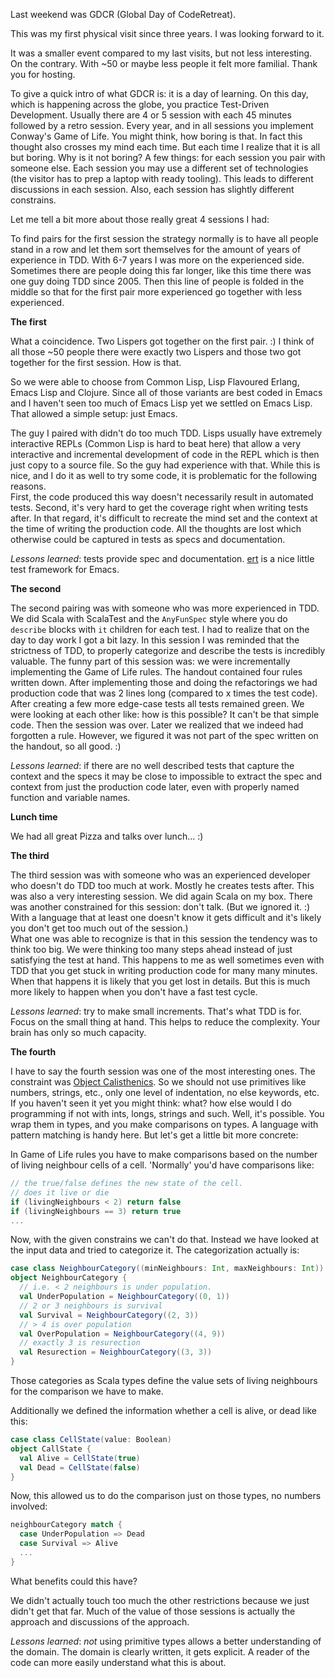 
Last weekend was GDCR (Global Day of CodeRetreat).

This was my first physical visit since three years. I was looking forward to it.

It was a smaller event compared to my last visits, but not less interesting. On the contrary. With ~50 or maybe less people it felt more familial. Thank you for hosting.

To give a quick intro of what GDCR is: it is a day of learning. On this day, which is happening across the globe, you practice Test-Driven Development. Usually there are 4 or 5 session with each 45 minutes followed by a retro session. Every year, and in all sessions you implement Conway's Game of Life. You might think, how boring is that. In fact this thought also crosses my mind each time. But each time I realize that it is all but boring. Why is it not boring? A few things: for each session you pair with someone else. Each session you may use a different set of technologies (the visitor has to prep a laptop with ready tooling). This leads to different discussions in each session. Also, each session has slightly different constrains.

Let me tell a bit more about those really great 4 sessions I had:

To find pairs for the first session the strategy normally is to have all people stand in a row and let them sort themselves for the amount of years of experience in TDD. With 6-7 years I was more on the experienced side. Sometimes there are people doing this far longer, like this time there was one guy doing TDD since 2005. Then this line of people is folded in the middle so that for the first pair more experienced go together with less experienced.

**The first**

What a coincidence. Two Lispers got together on the first pair. :)
I think of all those ~50 people there were exactly two Lispers and those two got together for the first session. How is that.

So we were able to choose from Common Lisp, Lisp Flavoured Erlang, Emacs Lisp and Clojure. Since all of those variants are best coded in Emacs and I haven't seen too much of Emacs Lisp yet we settled on Emacs Lisp. That allowed a simple setup: just Emacs.

The guy I paired with didn't do too much TDD. Lisps usually have extremely interactive REPLs (Common Lisp is hard to beat here) that allow a very interactive and incremental development of code in the REPL which is then just copy to a source file. So the guy had experience with that. While this is nice, and I do it as well to try some code, it is problematic for the following reasons.  
First, the code produced this way doesn't necessarily result in automated tests. Second, it's very hard to get the coverage right when writing tests after. In that regard, it's difficult to recreate the mind set and the context at the time of writing the production code. All the thoughts are lost which otherwise could be captured in tests as specs and documentation.

_Lessons learned_: tests provide spec and documentation. <a href="https://www.gnu.org/software/emacs/manual/html_mono/ert.html" target="_blank" class="link">ert</a> is a nice little test framework for Emacs.

**The second**

The second pairing was with someone who was more experienced in TDD. We did Scala with ScalaTest and the `AnyFunSpec` style where you do `describe` blocks with `it` children for each test. I had to realize that on the day to day work I got a bit lazy. In this session I was reminded that the strictness of TDD, to properly categorize and describe the tests is incredibly valuable.
The funny part of this session was: we were incrementally implementing the Game of Life rules. The handout contained four rules written down. After implementing those and doing the refactorings we had production code that was 2 lines long (compared to x times the test code). After creating a few more edge-case tests all tests remained green. We were looking at each other like: how is this possible? It can't be that simple code. Then the session was over. Later we realized that we indeed had forgotten a rule. However, we figured it was not part of the spec written on the handout, so all good. :)

_Lessons learned_: if there are no well described tests that capture the context and the specs it may be close to impossible to extract the spec and context from just the production code later, even with properly named function and variable names.

**Lunch time**

We had all great Pizza and talks over lunch... :)


**The third**

The third session was with someone who was an experienced developer who doesn't do TDD too much at work. Mostly he creates tests after. This was also a very interesting session. We did again Scala on my box. There was another constrained for this session: don't talk. (But we ignored it. :) With a language that at least one doesn't know it gets difficult and it's likely you don't get too much out of the session.)  
What one was able to recognize is that in this session the tendency was to think too big. We were thinking too many steps ahead instead of just satisfying the test at hand. This happens to me as well sometimes even with TDD that you get stuck in writing production code for many many minutes. When that happens it is likely that you get lost in details. But this is much more likely to happen when you don't have a fast test cycle.

_Lessons learned_: try to make small increments. That's what TDD is for. Focus on the small thing at hand. This helps to reduce the complexity. Your brain has only so much capacity.

**The fourth**

I have to say the fourth session was one of the most interesting ones. The constraint was <a href="https://williamdurand.fr/2013/06/03/object-calisthenics/" target="_blank" class="link">Object Calisthenics</a>. So we should not use primitives like numbers, strings, etc., only one level of indentation, no else keywords, etc.  
If you haven't seen it yet you might think: what? how else would I do programming if not with ints, longs, strings and such. Well, it's possible. You wrap them in types, and you make comparisons on types. A language with pattern matching is handy here. But let's get a little bit more concrete:

In Game of Life rules you have to make comparisons based on the number of living neighbour cells of a cell. 'Normally' you'd have comparisons like:

```scala
// the true/false defines the new state of the cell.
// does it live or die
if (livingNeighbours < 2) return false
if (livingNeighbours == 3) return true
...
```

Now, with the given constrains we can't do that. Instead we have looked at the input data and tried to categorize it. The categorization actually is:

```scala
case class NeighbourCategory((minNeighbours: Int, maxNeighbours: Int))
object NeighbourCategory {
  // i.e. < 2 neighbours is under population.
  val UnderPopulation = NeighbourCategory((0, 1))
  // 2 or 3 neighbours is survival
  val Survival = NeighbourCategory((2, 3))
  // > 4 is over population
  val OverPopulation = NeighbourCategory((4, 9))
  // exactly 3 is resurection
  val Resurection = NeighbourCategory((3, 3))
}
```

Those categories as Scala types define the value sets of living neighbours for the comparison we have to make.

Additionally we defined the information whether a cell is alive, or dead like this:

```scala
case class CellState(value: Boolean)
object CallState {
  val Alive = CellState(true)
  val Dead = CellState(false)
}
```

Now, this allowed us to do the comparison just on those types, no numbers involved:

```scala
neighbourCategory match {
  case UnderPopulation => Dead
  case Survival => Alive
  ...
}
```

What benefits could this have?

We didn't actually touch too much the other restrictions because we just didn't get that far. Much of the value of those sessions is actually the approach and discussions of the approach.

_Lessons learned_: _not_ using primitive types allows a better understanding of the domain. The domain is clearly written, it gets explicit. A reader of the code can more easily understand what this is about.
